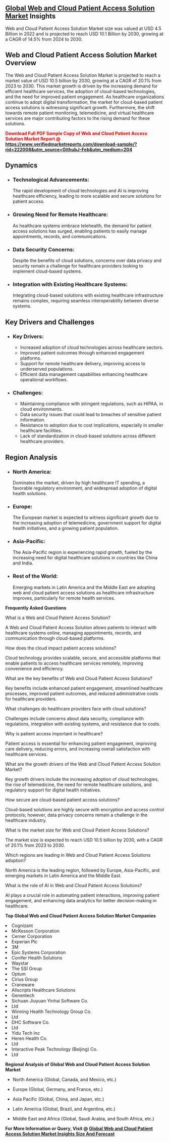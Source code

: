 <h2><a href="https://www.verifiedmarketreports.com/download-sample/?rid=222008&amp;utm_source=GithubJ&amp;utm_medium=204" target="_blank">Global Web and Cloud Patient Access Solution Market</a> Insights</h2><p>Web and Cloud Patient Access Solution Market size was valued at USD 4.5 Billion in 2022 and is projected to reach USD 10.1 Billion by 2030, growing at a CAGR of 14.5% from 2024 to 2030.</p><p> <h2>Web and Cloud Patient Access Solution Market Overview</h2> <p>The Web and Cloud Patient Access Solution Market is projected to reach a market value of USD 10.5 billion by 2030, growing at a CAGR of 20.1% from 2023 to 2030. This market growth is driven by the increasing demand for efficient healthcare services, the adoption of cloud-based technologies, and the need for improved patient engagement. As healthcare organizations continue to adopt digital transformation, the market for cloud-based patient access solutions is witnessing significant growth. Furthermore, the shift towards remote patient monitoring, telemedicine, and virtual healthcare services are major contributing factors to the rising demand for these solutions.</p> <p><strong><p><span class=""><span style="color: #ff0000;"><strong>Download Full PDF Sample Copy of Web and Cloud Patient Access Solution Market Report</strong> @ </span><a href="https://www.verifiedmarketreports.com/download-sample/?rid=222008&amp;utm_source=GithubJ-Feb&amp;utm_medium=204" target="_blank">https://www.verifiedmarketreports.com/download-sample/?rid=222008&amp;utm_source=GithubJ-Feb&amp;utm_medium=204</a></span></p></strong></p> <h2>Dynamics</h2> <ul> <li><h3>Technological Advancements:</h3> The rapid development of cloud technologies and AI is improving healthcare efficiency, leading to more scalable and secure solutions for patient access.</li> <li><h3>Growing Need for Remote Healthcare:</h3> As healthcare systems embrace telehealth, the demand for patient access solutions has surged, enabling patients to easily manage appointments, records, and communications.</li> <li><h3>Data Security Concerns:</h3> Despite the benefits of cloud solutions, concerns over data privacy and security remain a challenge for healthcare providers looking to implement cloud-based systems.</li> <li><h3>Integration with Existing Healthcare Systems:</h3> Integrating cloud-based solutions with existing healthcare infrastructure remains complex, requiring seamless interoperability between diverse systems.</li> </ul> <h2>Key Drivers and Challenges</h2> <ul> <li><h3>Key Drivers:</h3> <ul> <li>Increased adoption of cloud technologies across healthcare sectors.</li> <li>Improved patient outcomes through enhanced engagement platforms.</li> <li>Support for remote healthcare delivery, improving access to underserved populations.</li> <li>Efficient data management capabilities enhancing healthcare operational workflows.</li> </ul> </li> <li><h3>Challenges:</h3> <ul> <li>Maintaining compliance with stringent regulations, such as HIPAA, in cloud environments.</li> <li>Data security issues that could lead to breaches of sensitive patient information.</li> <li>Resistance to adoption due to cost implications, especially in smaller healthcare facilities.</li> <li>Lack of standardization in cloud-based solutions across different healthcare providers.</li> </ul> </li> </ul> <h2>Region Analysis</h2> <ul> <li><h3>North America:</h3> Dominates the market, driven by high healthcare IT spending, a favorable regulatory environment, and widespread adoption of digital health solutions.</li> <li><h3>Europe:</h3> The European market is expected to witness significant growth due to the increasing adoption of telemedicine, government support for digital health initiatives, and a growing patient population.</li> <li><h3>Asia-Pacific:</h3> The Asia-Pacific region is experiencing rapid growth, fueled by the increasing need for digital healthcare solutions in countries like China and India.</li> <li><h3>Rest of the World:</h3> Emerging markets in Latin America and the Middle East are adopting web and cloud patient access solutions as healthcare infrastructure improves, particularly for remote health services.</li> </ul> <p><strong>Frequently Asked Questions</strong></p> <p>What is a Web and Cloud Patient Access Solution?</p> <p>A Web and Cloud Patient Access Solution allows patients to interact with healthcare systems online, managing appointments, records, and communication through cloud-based platforms.</p> <p>How does the cloud impact patient access solutions?</p> <p>Cloud technology provides scalable, secure, and accessible platforms that enable patients to access healthcare services remotely, improving convenience and efficiency.</p> <p>What are the key benefits of Web and Cloud Patient Access Solutions?</p> <p>Key benefits include enhanced patient engagement, streamlined healthcare processes, improved patient outcomes, and reduced administrative costs for healthcare providers.</p> <p>What challenges do healthcare providers face with cloud solutions?</p> <p>Challenges include concerns about data security, compliance with regulations, integration with existing systems, and resistance due to costs.</p> <p>Why is patient access important in healthcare?</p> <p>Patient access is essential for enhancing patient engagement, improving care delivery, reducing errors, and increasing overall satisfaction with healthcare services.</p> <p>What are the growth drivers of the Web and Cloud Patient Access Solution Market?</p> <p>Key growth drivers include the increasing adoption of cloud technologies, the rise of telemedicine, the need for remote healthcare solutions, and regulatory support for digital health initiatives.</p> <p>How secure are cloud-based patient access solutions?</p> <p>Cloud-based solutions are highly secure with encryption and access control protocols; however, data privacy concerns remain a challenge in the healthcare industry.</p> <p>What is the market size for Web and Cloud Patient Access Solutions?</p> <p>The market size is expected to reach USD 10.5 billion by 2030, with a CAGR of 20.1% from 2023 to 2030.</p> <p>Which regions are leading in Web and Cloud Patient Access Solutions adoption?</p> <p>North America is the leading region, followed by Europe, Asia-Pacific, and emerging markets in Latin America and the Middle East.</p> <p>What is the role of AI in Web and Cloud Patient Access Solutions?</p> <p>AI plays a crucial role in automating patient interactions, improving patient engagement, and enhancing data analytics for better decision-making in healthcare.</p> </p><p><strong>Top Global Web and Cloud Patient Access Solution Market Companies</strong></p><div data-test-id=""><p><li>Cognizant</li><li> McKesson Corporation</li><li> Cerner Corporation</li><li> Experian Plc</li><li> 3M</li><li> Epic Systems Corporation</li><li> Conifer Health Solutions</li><li> Waystar</li><li> The SSI Group</li><li> Optum</li><li> Cirius Group</li><li> Craneware</li><li> Allscripts Healthcare Solutions</li><li> Genentech</li><li> Sichuan Jiuyuan Yinhai Software Co.</li><li>Ltd</li><li> Winning Health Technology Group Co.</li><li>Ltd</li><li> DHC Software Co.</li><li>Ltd</li><li> Yidu Tech Inc</li><li> Heren Health Co.</li><li> Ltd</li><li> Interactive Peak Technology (Beijing) Co.</li><li> Ltd</li></p><div><strong>Regional Analysis of&nbsp;Global Web and Cloud Patient Access Solution Market</strong></div><ul><li dir="ltr"><p dir="ltr">North America&nbsp;(Global, Canada, and Mexico, etc.)</p></li><li dir="ltr"><p dir="ltr">Europe (Global, Germany, and France, etc.)</p></li><li dir="ltr"><p dir="ltr">Asia Pacific&nbsp;(Global, China, and Japan, etc.)</p></li><li dir="ltr"><p dir="ltr">Latin America&nbsp;(Global, Brazil, and Argentina, etc.)</p></li><li dir="ltr">Middle East and Africa&nbsp;(Global, Saudi Arabia, and South Africa, etc.)</li></ul><p><strong>For More Information or Query, Visit @&nbsp;</strong><strong><a href="https://www.verifiedmarketreports.com/product/web-and-cloud-patient-access-solution-market/?utm_source=GithubJ&amp;utm_medium=204" target="_blank">Global Web and Cloud Patient Access Solution Market Insights Size And Forecast</a></strong></p></div>
